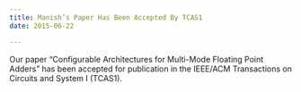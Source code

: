 ```yaml
---
title: Manish’s Paper Has Been Accepted By TCAS1
date: 2015-06-22

---
```

Our paper “Configurable Architectures for Multi-Mode Floating Point Adders” has been accepted for publication in the IEEE/ACM Transactions on Circuits and System I (TCAS1).
<!--more-->

